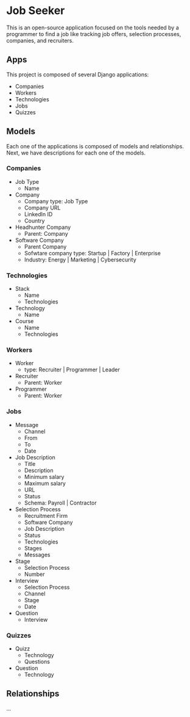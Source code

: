 # Job Seeker

This is an open-source application focused on the tools needed by a programmer to find a job like tracking job offers, selection processes, companies, and recruiters.

## Apps

This project is composed of several Django applications:

* Companies
* Workers
* Technologies
* Jobs
* Quizzes

## Models

Each one of the applications is composed of models and relationships. Next, we have descriptions for each one of the models.

### Companies

* Job Type
    * Name
* Company
    * Company type: Job Type
    * Company URL
    * LinkedIn ID
    * Country
* Headhunter Company
    * Parent: Company
* Software Company
    * Parent Company
    * Sofwtare company type: Startup | Factory | Enterprise
    * Industry: Energy | Marketing | Cybersecurity

### Technologies

* Stack
    * Name
    * Technologies
* Technology
    * Name
* Course
    * Name
    * Technologies

### Workers

* Worker
    * type: Recruiter | Programmer | Leader
* Recruiter
    * Parent: Worker
* Programmer
    * Parent: Worker

### Jobs

* Message
    * Channel
    * From
    * To
    * Date
* Job Description
    * Title
    * Description
    * Minimum salary
    * Maximum salary
    * URL
    * Status
    * Schema: Payroll | Contractor
* Selection Process
    * Recruitment Firm
    * Software Company
    * Job Description
    * Status
    * Technologies
    * Stages
    * Messages
* Stage
    * Selection Process
    * Number
* Interview
    * Selection Process
    * Channel
    * Stage
    * Date
* Question
    * Interview

### Quizzes

* Quizz
    * Technology
    * Questions
* Question
    * Technology

## Relationships

...